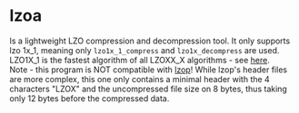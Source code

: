 # lzoa
Is a lightweight LZO compression and decompression tool.
It only supports lzo 1x_1, meaning only `lzo1x_1_compress` and `lzo1x_decompress` are used.\
LZO1X_1 is the fastest algorithm of all LZOXX_X algorithms - see [here](https://github.com/nemequ/lzo/blob/master/doc/LZO.TXT#L74).\
Note - this program is NOT compatible with [lzop](http://www.lzop.org/)! While lzop's header files are more complex, this one only contains a minimal header with the 4 characters "LZOX" and the uncompressed file size on 8 bytes, thus taking only 12 bytes before the compressed data.
